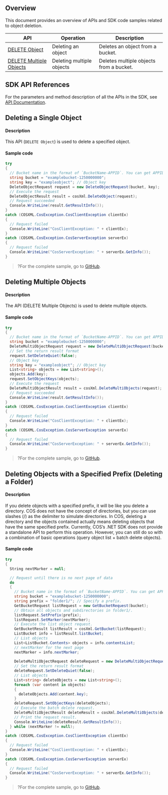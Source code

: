 ## Overview

This document provides an overview of APIs and SDK code samples related to object deletion.

| API | Operation | Description |
| ------------------------------------------------------------ | ------------ | ---------------------- |
| [DELETE Object](https://intl.cloud.tencent.com/document/product/436/7743) | Deleting an object | Deletes an object from a bucket. |
| [DELETE Multiple Objects](https://intl.cloud.tencent.com/document/product/436/8289) | Deleting multiple objects | Deletes multiple objects from a bucket. |

## SDK API References

For the parameters and method description of all the APIs in the SDK, see [API Documentation](https://cos-dotnet-sdk-doc-1253960454.file.myqcloud.com/).

## Deleting a Single Object

#### Description

This API (`DELETE Object`) is used to delete a specified object.

#### Sample code

[//]: #	".cssg-snippet-delete-object"

```cs
try
{
  // Bucket name in the format of `BucketName-APPID`. You can get APPID by referring to https://console.cloud.tencent.com/developer.
  string bucket = "examplebucket-1250000000";
  string key = "exampleobject"; // Object key
  DeleteObjectRequest request = new DeleteObjectRequest(bucket, key);
  // Execute the request
  DeleteObjectResult result = cosXml.DeleteObject(request);
  // Request succeeded
  Console.WriteLine(result.GetResultInfo());
}
catch (COSXML.CosException.CosClientException clientEx)
{
  // Request failed
  Console.WriteLine("CosClientException: " + clientEx);
}
catch (COSXML.CosException.CosServerException serverEx)
{
  // Request failed
  Console.WriteLine("CosServerException: " + serverEx.GetInfo());
}
```

> ?For the complete sample, go to [GitHub](https://github.com/tencentyun/cos-snippets/tree/master/dotnet/dist/DeleteObject.cs).

## Deleting Multiple Objects

#### Description

The API (DELETE Multiple Objects) is used to delete multiple objects.

#### Sample code

[//]: #	".cssg-snippet-delete-multi-object"

```cs
try
{
  // Bucket name in the format of `BucketName-APPID`. You can get APPID by referring to https://console.cloud.tencent.com/developer.
  string bucket = "examplebucket-1250000000";
  DeleteMultiObjectRequest request = new DeleteMultiObjectRequest(bucket);
  // Set the return result format
  request.SetDeleteQuiet(false);
  // Object key
  string key = "exampleobject"; // Object key
  List<string> objects = new List<string>();
  objects.Add(key);
  request.SetObjectKeys(objects);
  // Execute the request
  DeleteMultiObjectResult result = cosXml.DeleteMultiObjects(request);
  // Request succeeded
  Console.WriteLine(result.GetResultInfo());
}
catch (COSXML.CosException.CosClientException clientEx)
{
  // Request failed
  Console.WriteLine("CosClientException: " + clientEx);
}
catch (COSXML.CosException.CosServerException serverEx)
{
  // Request failed
  Console.WriteLine("CosServerException: " + serverEx.GetInfo());
}
```

> ?For the complete sample, go to [GitHub](https://github.com/tencentyun/cos-snippets/tree/master/dotnet/dist/DeleteObject.cs).

## Deleting Objects with a Specified Prefix (Deleting a Folder)

#### Description

If you delete objects with a specified prefix, it will be like you delete a directory.
COS does not have the concept of directories, but you can use slashes (/) as the delimiter to simulate directories.
In COS, deleting a directory and the objects contained actually means deleting objects that have the same specified prefix. Currently, COS’s .NET SDK does not provide a standalone API to perform this operation. However, you can still do so with a combination of basic operations (query object list + batch delete objects).

#### Sample code

[//]: #	".cssg-snippet-delete-prefix"

```cs
try
{
  String nextMarker = null;

  // Request until there is no next page of data
  do
  {
    // Bucket name in the format of `BucketName-APPID`. You can get APPID by referring to https://console.cloud.tencent.com/developer.
    string bucket = "examplebucket-1250000000";
    string prefix = "folder1/"; // Specify a prefix.
    GetBucketRequest listRequest = new GetBucketRequest(bucket);
    // Obtain all objects and subdirectories in folder1/.
    listRequest.SetPrefix(prefix);
    listRequest.SetMarker(nextMarker);
    // Execute the list object request.
    GetBucketResult listResult = cosXml.GetBucket(listRequest);
    ListBucket info = listResult.listBucket;
    // List objects
    List<ListBucket.Contents> objects = info.contentsList;
    // nextMarker for the next page
    nextMarker = info.nextMarker;
    
    DeleteMultiObjectRequest deleteRequest = new DeleteMultiObjectRequest(bucket);
    // Set the return result format
    deleteRequest.SetDeleteQuiet(false);
    // List objects
    List<string> deleteObjects = new List<string>();
    foreach (var content in objects)
    {
      deleteObjects.Add(content.key);
    }
    deleteRequest.SetObjectKeys(deleteObjects);
    // Execute the batch delete request.
    DeleteMultiObjectResult deleteResult = cosXml.DeleteMultiObjects(deleteRequest);
    // Print the request result.
    Console.WriteLine(deleteResult.GetResultInfo());
  } while (nextMarker != null);
}
catch (COSXML.CosException.CosClientException clientEx)
{
  // Request failed
  Console.WriteLine("CosClientException: " + clientEx);
}
catch (COSXML.CosException.CosServerException serverEx)
{
  // Request failed
  Console.WriteLine("CosServerException: " + serverEx.GetInfo());
}
```

> ?For the complete sample, go to [GitHub](https://github.com/tencentyun/cos-snippets/tree/master/dotnet/dist/DeleteObject.cs).
